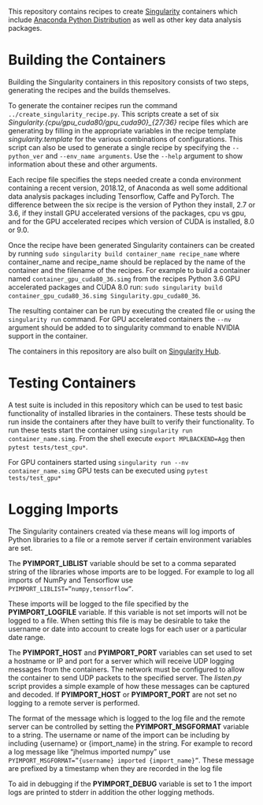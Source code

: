 This repository contains recipes to create
[Singularity](https://www.sylabs.io/singularity/) containers which include
[Anaconda Python Distribution](https://www.anaconda.com/distribution/) as well
as other key data analysis packages.

# Building the Containers

Building the Singularity containers in this repository consists of two steps,
generating the recipes and the builds themselves.

To generate the container recipes run the command
`../create_singularity_recipe.py`.  This scripts create a set of six
*Singularity.{cpu/gpu_cuda80/gpu_cuda90}_{27/36}* recipe files which are
generating by filling in the appropriate variables in the recipe template
*singularity.template* for the various combinations of configurations.  This
script can also be used to generate a single recipe by specifying the
`--python_ver` and `--env_name arguments`.  Use the `--help` argument to show
information about these and other arguments.

Each recipe file specifies the steps needed create a conda environment
containing a recent version, 2018.12, of Anaconda as well some additional data
analysis packages including Tensorflow, Caffe and PyTorch.  The difference
between the six recipe is the version of Python they install, 2.7 or 3.6, if
they install GPU accelerated versions of the packages, cpu vs gpu, and for the
GPU accelerated recipes which version of CUDA is installed, 8.0 or 9.0.

Once the recipe have been generated Singularity containers can be created by
running `sudo singularity build container_name recipe_name` where
container_name and recipe_name should be replaced by the name of the container
and the filename of the recipes.  For example to build a container named
`container_gpu_cuda80_36.simg` from the recipes Python 3.6 GPU accelerated
packages and CUDA 8.0 run: `sudo singularity build container_gpu_cuda80_36.simg
Singularity.gpu_cuda80_36`.

The resulting container can be run by executing the created file or using the
`singularity run` command.  For GPU accelerated containers the `--nv` argument
should be added to to singularity command to enable NVIDIA support in the
container.

The containers in this repository are also built on
[Singularity Hub](https://www.singularity-hub.org/collections/2250).

# Testing Containers

A test suite is included in this repository which can be used to test basic
functionality of installed libraries in the containers.  These tests should be
run inside the containers after they have built to verify their functionality.
To run these tests start the container using `singularity run
container_name.simg`.  From the shell execute `export MPLBACKEND=Agg` then
`pytest tests/test_cpu*`.

For GPU containers started using `singularity run --nv container_name.simg`
GPU tests can be executed using `pytest tests/test_gpu*`

# Logging Imports

The Singularity containers created via these means will log imports of Python
libraries to a file or a remote server if certain environment variables are
set.

The **PYIMPORT_LIBLIST** variable should be set to a comma separated string of
the libraries whose imports are to be logged.  For example to log all imports
of NumPy and Tensorflow use `PYIMPORT_LIBLIST=”numpy,tensorflow”`.

These imports will be logged to the file specified by the **PYIMPORT_LOGFILE**
variable.  If this variable is not set imports will not be logged to a file.
When setting this file is may be desirable to take the username or date into
account to create logs for each user or a particular date range.

The **PYIMPORT_HOST** and **PYIMPORT_PORT** variables can set used to set a
hostname or IP and port for a server which will receive UDP logging messages
from the containers.  The network must be configured to allow the container to
send UDP packets to the specified server.  The *listen.py* script provides a
simple example of how these messages can be captured and decoded.  If
**PYIMPORT_HOST** or **PYIMPORT_PORT** are not set no logging to a remote
server is performed.

The format of the message which is logged to the log file and the remote server
can be controlled by setting the **PYIMPORT_MSGFORMAT** variable to a string.
The username or name of the import can be including by including {username} or
{import_name} in the string.  For example to record a log message like “jhelmus
imported numpy” use `PYIMPORT_MSGFORMAT=”{username} imported {import_name}”`.
These message are prefixed by a timestamp when they are recorded in the log
file

To aid in debugging if the **PYIMPORT_DEBUG** variable is set to 1 the import
logs are printed to stderr in addition the other logging methods.
